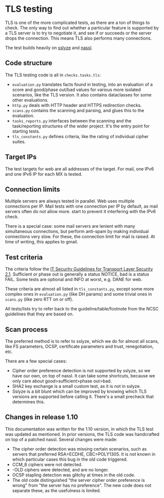 # TLS testing

TLS is one of the more complicated tests, as there are a ton of things to check.
The only way to find out whether a particular feature is supported by a TLS
server is to try to negotiate it, and see if or succeeds or the server
drops the connection.
This means TLS also performs many connections.

The test builds heavily on
[sslyze](https://github.com/nabla-c0d3/sslyze)
and
[nassl](https://github.com/nabla-c0d3/nassl).

## Code structure

The TLS testing code is all in `checks.tasks.tls`:
* `evaluation.py` translates facts found in testing, into an evaluation of a
  score and good/phase out/bad values for various more isolated scenarios, like the
  TLS version. It also contains dataclasses for some other evaluations.
* `http.py` deals with HTTP header and HTTPS redirection checks.
* `scans.py` contains the scanning and parsing, and glues this to the evaluation.
* `tasks_reports.py` interfaces between the scanning and the task/reporting
  structures of the wider project. It's the entry point for starting tests.
* `tls_constants.py` defines criteria, like the rating of individual cipher suites.

## Target IPs

The test targets for web are all addresses of the target.
For mail, one IPv6 and one IPv6 IP for each MX is tested.

## Connection limits

Multiple servers are always tested in parallel. 
Web uses multiple connections per IP. Mail tests with one
connection per IP by default, as mail servers often do
not allow more.
start to prevent it interfering with the IPv6 check.

There is a special case: some mail servers are lenient with many
simultaneous connections, but perform anti-spam by making
individual connections very slow. For these, the connection
limit for mail is raised. At time of writing, this applies
to gmail.

## Test criteria

The criteria follow the
[IT Security Guidelines for Transport Layer Security 2.1](https://english.ncsc.nl/publications/publications/2021/january/19/it-security-guidelines-for-transport-layer-security-2.1).
Sufficient or phase out is generally a status NOTICE, bad is a status FAIL.
Some tests are optional and INFO at worst, e.g. DANE for web.

These criteria are almost all listed in `tls_constants.py`, except some
more complex ones in `evaluation.py` (like DH params) and some trivial
ones in `scans.py` (like zero RTT on or off).

All tests/lists try to refer back to the guideline/table/footnote from
the NCSC guidelines that they are based on.

## Scan process

The preferred method is to refer to sslyze, which we do for almost all scans,
like FS parameters, OCSP, certificate parameters and trust, renegotiation, etc.

There are a few special cases:

* Cipher order preference detection is not supported by sslyze, so we
  have our own, on top of nassl. It can take some shortcuts, because
  we only care about good>sufficient>phase out>bad.
* SHA2 key exchange is a small custom test, as it is not in sslyze.
* Sslyze is a bit blunt which can be improved by knowing which TLS
  versions are supported before calling it. There's a small precheck
  that determines this.

## Changes in release 1.10

This documentation was written for the 1.10 version, in which the TLS
test was updated as mentioned. In prior versions, the TLS code was
handcrafted on top of a patched nassl. Several changes
were made:

* The cipher order detection was missing certain scenarios, such as
  servers that preferred RSA>ECDHE, CBC>POLY1305. It is not known
  in which particular cases this bug in the old code triggered.
* CCM_8 ciphers were not detected.
* -OLD ciphers were detected, and are no longer.
* OCSP stapling detection was glitchy at times in the old code.
* The old code distinguished "the server cipher order preference is wrong"
  from "the server has no preference". The new code does not separate
  these, as the usefulness is limited.
